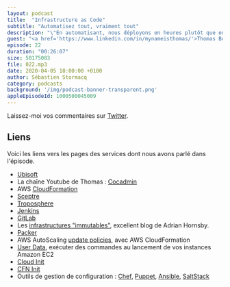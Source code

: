 ```yaml
---
layout: podcast
title:  "Infrastructure as Code"
subtitle: "Automatisez tout, vraiment tout"
description: "\"En automatisant, nous déployons en heures plutôt que en semaines, nos environnements sont tous identiques et nous pouvons donner des outils à ceux qui en ont besoin.\" Découvrez les bénéfices de l'Infrastructure as Code. Nous parlons automatisation, outils et méthode."
guest: "<a href='https://www.linkedin.com/in/mynameisthomas/'>Thomas Bomboh</a>, Spécialiste Systèmes Operations, Ubisoft"
episode: 22
duration: "00:26:07"
size: 50175083
file: 022.mp3  
date: 2020-04-05 18:00:00 +0100
author: Sébastien Stormacq
category: podcasts
background: '/img/podcast-banner-transparent.png'
appleEpisodeId: 1000500045009
---
```


Laissez-moi vos commentaires sur [Twitter](https://twitter.com/sebsto).

## Liens

Voici les liens vers les pages des services dont nous avons parlé dans l'épisode.

- [Ubisoft](https://www.ubisoft.com/fr-fr/)
- La chaîne Youtube de Thomas : [Cocadmin](https://www.youtube.com/channel/UCVRJ6D343dX-x730MRP8tNw)
- AWS [CloudFormation](https://aws.amazon.com/cloudformation/)
- [Sceptre](https://github.com/Sceptre/sceptre)
- [Troposphere](https://github.com/cloudtools/troposphere)
- [Jenkins](https://jenkins.io/)
- [GitLab](https://about.gitlab.com/)
- Les [infrastructures "immutables"](https://dev.to/aws/immutable-infrastructure-1ko), excellent blog de Adrian Hornsby.
- [Packer](https://packer.io/)
- AWS AutoScaling [update policies](https://docs.aws.amazon.com/AWSCloudFormation/latest/UserGuide/aws-attribute-updatepolicy.html), avec AWS CloudFormation
- [User Data](https://docs.aws.amazon.com/AWSEC2/latest/UserGuide/user-data.html), exécuter des commandes au lancement de vos instances Amazon EC2
- [Cloud Init](https://cloud-init.io/)
- [CFN Init](https://docs.aws.amazon.com/AWSCloudFormation/latest/UserGuide/cfn-init.html)
- Outils de gestion de configuration : [Chef](https://www.chef.io/), [Puppet](https://puppet.com/), [Ansible](https://www.ansible.com/), [SaltStack](https://docs.saltstack.com/en/latest/)